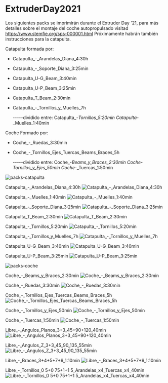 # ExtruderDay2021

Los siguientes packs se imprimirán durante el Extruder Day '21, para más detalles sobre el montaje del coche autopropulsado visitad https://www.stemfie.org/sps-000001.html Próximamente habrán también instrucciones para la catapulta.

Catapulta formada por:
- Catapulta_-_Arandelas_Diana_4:30h
- Catapulta_-_Soporte_Diana_3:25min
- Catapulta_U-G_Beam_3:40min
- Catapulta_U-P_Beam_3:25min
- Catapulta_T_Beam_2:30min
- Catapulta_-_Tornillos_y_Muelles_7h

    -----dividido entre:
          Catapulta_-_Tornillos_5:20min
          Catapulta_-_Muelles_1:40min


Coche Formado por:
- Coche_-_Ruedas_3:30min
- Coche_-_Tornillos_Ejes_Tuercas_Beams_Braces_5h

     -----dividido entre:
           Coche_-_Beams_y_Braces_2:30min
           Coche_-_Tornillos_y_Ejes_50min
           Coche_-_Tuercas_1:50min

![packs-catapulta](https://user-images.githubusercontent.com/79287087/135293109-d60b4d43-59d8-43bf-aebd-917799f28cdc.png)

Catapulta_-_Arandelas_Diana_4:30h
![Catapulta_-_Arandelas_Diana_4:30h](https://user-images.githubusercontent.com/79287087/133203359-988693db-873d-441e-a1f7-013958e1320d.png)

Catapulta_-_Muelles_1:40min
![Catapulta_-_Muelles_1:40min](https://user-images.githubusercontent.com/79287087/133203362-4b1f9d6c-600d-4c02-b86b-7855fb5b673b.png)

Catapulta_-_Soporte_Diana_3:25min
![Catapulta_-_Soporte_Diana_3:25min](https://user-images.githubusercontent.com/79287087/133203363-c85778ef-d88d-4854-b2c5-b46e1249ed55.png)

Catapulta_T_Beam_2:30min
![Catapulta_T_Beam_2:30min](https://user-images.githubusercontent.com/79287087/133203364-c9fa5d66-0dee-4654-985f-301a7fa7d128.png)

Catapulta_-_Tornillos_5:20min
![Catapulta_-_Tornillos_5:20min](https://user-images.githubusercontent.com/79287087/133203367-95873d10-decc-467e-804a-d2bd9b6dfe4a.png)

Catapulta_-_Tornillos_y_Muelles_7h
![Catapulta_-_Tornillos_y_Muelles_7h](https://user-images.githubusercontent.com/79287087/133203370-da77fe0c-38bd-43c7-864a-d8864ddbdafe.png)

Catapulta_U-G_Beam_3:40min
![Catapulta_U-G_Beam_3:40min](https://user-images.githubusercontent.com/79287087/133203375-82740498-d3f6-4ed4-9188-245534d9b7ec.png)

Catapulta_U-P_Beam_3:25min
![Catapulta_U-P_Beam_3:25min](https://user-images.githubusercontent.com/79287087/133203376-3fbd1860-b037-4508-a020-c5f74df61e54.png)

![packs-coche](https://user-images.githubusercontent.com/79287087/135293105-38964fd7-de9f-4a1b-9162-1743f2474bd8.png)

Coche_-_Beams_y_Braces_2:30min
![Coche_-_Beams_y_Braces_2:30min](https://user-images.githubusercontent.com/79287087/133203377-0eed6292-043d-41e0-8344-f7ef9918abea.png)

Coche_-_Ruedas_3:30min
![Coche_-_Ruedas_3:30min](https://user-images.githubusercontent.com/79287087/133203380-33ec2304-c331-4b92-ae41-f150aa29a55c.png)

Coche_-_Tornillos_Ejes_Tuercas_Beams_Braces_5h
![Coche_-_Tornillos_Ejes_Tuercas_Beams_Braces_5h](https://user-images.githubusercontent.com/79287087/133203381-090bbc40-e0d9-4d1f-9b9c-0c26bfc1b04c.png)

Coche_-_Tornillos_y_Ejes_50min
![Coche_-_Tornillos_y_Ejes_50min](https://user-images.githubusercontent.com/79287087/133203382-58e6b409-2e1e-44c5-884f-98ccf6f10721.png)

Coche_-_Tuercas_1:50min
![Coche_-_Tuercas_1:50min](https://user-images.githubusercontent.com/79287087/133203384-1a77f8b5-30d3-40eb-8578-4c4fa41eb224.png)

Libre_-_Angulos_Planos_3+3_45+90+120_40min
![Libre_-_Angulos_Planos_3+3_45+90+120_40min](https://user-images.githubusercontent.com/79287087/133203386-2eb0f9f8-808a-4a56-9de6-29f392bbd59d.png)

Libre_-_Angulos_Z_3+3_45_90_135_55min
![Libre_-_Angulos_Z_3+3_45_90_135_55min](https://user-images.githubusercontent.com/79287087/133203390-7d67e74e-d438-42ae-8493-c20aad7e2320.png)

Libre_-_Braces_3+4+5+7+9_1:10min
![Libre_-_Braces_3+4+5+7+9_1:10min](https://user-images.githubusercontent.com/79287087/133203391-55bb559c-5893-4c32-8a49-54c201f11298.png)

Libre_-_Tornillos_0 5+0 75+1+1 5_Arandelas_x4_Tuercas_x4_40min
![Libre_-_Tornillos_0 5+0 75+1+1 5_Arandelas_x4_Tuercas_x4_40min](https://user-images.githubusercontent.com/79287087/133203392-45fbe7bb-94c0-4612-ac04-d6cdaa000dd9.png)
